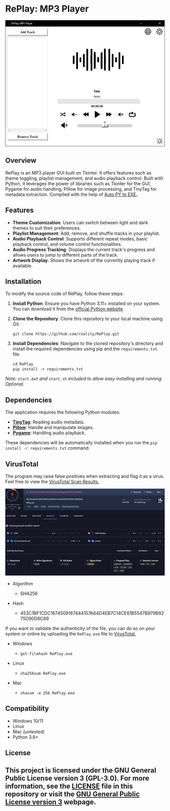 # RePlay: MP3 Player

![A screenshot of the GUI displaying the RePlay application.](preview.png)

## Overview

RePlay is an MP3 player GUI built on Tkinter. It offers features such as theme toggling, playlist management, and audio playback control. Built with Python, it leverages the power of libraries such as Tkinter for the GUI, Pygame for audio handling, Pillow for image processing, and TinyTag for metadata extraction. Compiled with the help of [Auto PY to EXE.](https://github.com/brentvollebregt/auto-py-to-exe)

## Features

- **Theme Customization**: Users can switch between light and dark themes to suit their preferences.
- **Playlist Management**: Add, remove, and shuffle tracks in your playlist.
- **Audio Playback Control**: Supports different repeat modes, basic playback control, and volume control functionalities.
- **Audio Progress Tracking**: Displays the current track's progress and allows users to jump to different parts of the track.
- **Artwork Display**: Shows the artwork of the currently playing track if available.

## Installation

To modify the source code of RePlay, follow these steps:

1. **Install Python**: Ensure you have Python 3.11+ installed on your system. You can download it from the [official Python website](https://www.python.org/downloads/).

2. **Clone the Repository**: Clone this repository to your local machine using Git.

   ```
   git clone https://github.com/rxality/RePlay.git
   ```

3. **Install Dependencies**: Navigate to the cloned repository's directory and install the required dependencies using pip and the `requirements.txt` file.

   ```
   cd RePlay
   pip install -r requirements.txt
   ```

*Note: `start.bat` and `start.sh` included to allow easy installing and running. Optional.*

## Dependencies

The application requires the following Python modules:

- **[TinyTag](https://github.com/devsnd/tinytag)**: Reading audio metadata.
- **[Pillow](https://github.com/python-pillow/Pillow)**: Handle and manipulate images.
- **[Pygame](https://github.com/pygame/pygame)**: Handling audio playback.

These dependencies will be automatically installed when you run the `pip install -r requirements.txt` command.

## VirusTotal

The program may raise false positives when extracting and flag it as a virus. Feel free to view the [VirusTotal Scan Results.](https://www.virustotal.com/gui/file/453c1bf1cdc1674509167444157a64d4eb7c14ce61b5547b979b9275d90d6c69)

![VirusTotal results](virustotal.png)

- Algorithm
    - SHA256

- Hash
    - 453C1BF1CDC1674509167444157A64D4EB7C14CE61B5547B979B9275D90D6C69

If you want to validate the authenticity of the file, you can do so on your system or online by uploading the `RePlay.exe` file to [VirusTotal.](https://www.virustotal.com/gui/home/upload)

- Windows
    - `get-filehash RePlay.exe`

- Linux
    - `sha256sum RePlay.exe`

- Mac
    - `shasum -a 256 RePlay.exe`

## Compatibility

- Windows 10/11
- Linux
- Mac (untested)
- Python 3.8+

## License

This project is licensed under the GNU General Public License version 3 (GPL-3.0). For more information, see the [LICENSE](LICENSE) file in this repository or visit the [GNU General Public License version 3](https://www.gnu.org/licenses/gpl-3.0.en.html) webpage.
---
